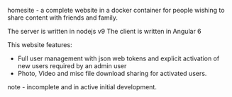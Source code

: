 homesite - a complete website in a docker container for people wishing to share content with friends and family. 

The server is written in nodejs v9
The client is written in Angular 6

This website features:
 - Full user management with json web tokens and explicit activation of new users required by an admin user
 - Photo, Video and misc file download sharing for activated users.

note - incomplete and in active initial development.
